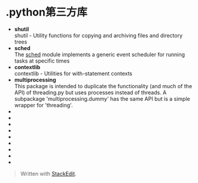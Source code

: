 
# .python第三方库

+ **shutil**     
  shutil - Utility functions for copying and archiving files and directory trees
+ **sched**  
  The [sched](https://pymotw.com/2/sched/index.html#module-sched "sched: Generic event scheduler.") module implements a generic event scheduler for running tasks at specific times
+ **contextlib**    
  contextlib - Utilities for with-statement contexts
+ **multiprocessing**   
  This package is intended to duplicate the functionality (and much of
  the API) of threading.py but uses processes instead of threads.  A
  subpackage 'multiprocessing.dummy' has the same API but is a simple
   wrapper for 'threading'.
+ 
+ 
+ 
+ 
+ 
+ 
+ 
+ 
+ 
> Written with [StackEdit](https://stackedit.io/).
<!--stackedit_data:
eyJoaXN0b3J5IjpbNzk2NzEwNDU4LDczMDk5ODExNl19
-->